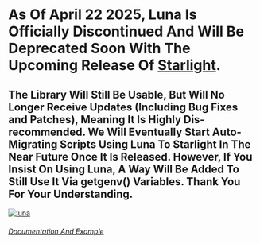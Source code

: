 # As Of April 22 2025, Luna Is Officially Discontinued And Will Be Deprecated Soon With The Upcoming Release Of [Starlight](https://github.com/Nebula-Softworks/Starlight-Interface-Suite).  
## The Library Will Still Be Usable, But Will No Longer Receive Updates (Including Bug Fixes and Patches), Meaning It Is Highly Dis-recommended. We Will Eventually Start Auto-Migrating Scripts Using Luna To Starlight In The Near Future Once It Is Released. However, If You Insist On Using Luna, A Way Will Be Added To Still Use It Via getgenv() Variables. Thank You For Your Understanding.

[![luna](https://github.com/user-attachments/assets/c0e73e67-0595-4872-919d-5f2329293186)](https://discord.com/channels/1123950497347424357/1306516017262104637)  
  
###### [Documentation And Example](https://github.com/Nebula-Softworks/Luna-Interface-Suite/blob/main/Documentation.md)
